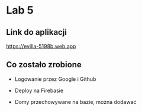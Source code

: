 # Lab 5

## Link do aplikacji
https://evilla-5198b.web.app

## Co zostało zrobione

+ Logowanie przez Google i Github

+ Deploy na Firebasie

+ Domy przechowywane na bazie, można dodawać